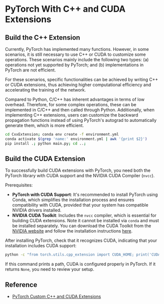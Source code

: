 # PyTorch With C++ and CUDA Extensions

## Build the C++ Extension
Currently, PyTorch has implemented many functions. However, in some scenarios, it is still necessary to use C++ or CUDA to customize some operations. These scenarios mainly include the following two types: (a) operations not yet supported by PyTorch; and (b) implementations in PyTorch are not efficient.

For these scenarios, specific functionalities can be achieved by writing C++ or CUDA extensions, thus achieving higher computational efficiency and accelerating the training of the network.

Compared to Python, C/C++ has inherent advantages in terms of low overhead. Therefore, for some complex operations, these can be implemented in C/C++ and then called through Python. Additionally, when implementing C++ extensions, users can customize the backward propagation functions instead of using PyTorch's autograd to automatically generate them, which is more efficient.
```bash
cd CxxExtension; conda env create -f environment.yml
conda activate $(grep 'name:' environment.yml | awk '{print $2}')
pip install .; python main.py; cd ..;
```


## Build the CUDA Extension

To successfully build CUDA extensions with PyTorch, you need both the PyTorch library with CUDA support and the NVIDIA CUDA Compiler (`nvcc`).

Prerequisites:

- **PyTorch with CUDA Support**: It's recommended to install PyTorch using Conda, which simplifies the installation process and ensures compatibility with CUDA, provided that your system has compatible NVIDIA drivers installed.
- **NVIDIA CUDA Toolkit**: Includes the `nvcc` compiler, which is essential for building CUDA extensions. Note it cannot be installed via `conda` and must be installed separately. You can download the CUDA Toolkit from the [NVIDIA website](https://developer.nvidia.com/cuda-toolkit) and follow the installation instructions [here](https://docs.nvidia.com/cuda/index.html).

After installing PyTorch, check that it recognizes CUDA, indicating that your installation 
includes CUDA support:

```bash
python -c "from torch.utils.cpp_extension import CUDA_HOME; print('CUDA HOME:', CUDA_HOME)"
```

If this command prints a path, CUDA is configured properly in PyTorch. If it returns `None`, you need to review your setup.

## Reference
- [PyTorch Custom C++ and CUDA Extensions](https://pytorch.org/tutorials/advanced/cpp_extension.html)

